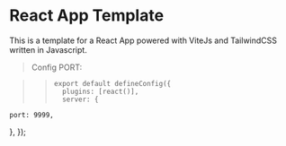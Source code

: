 # React App Template

This is a template for a React App powered with ViteJs and TailwindCSS written in Javascript.

> Config PORT:

> > ```
> > export default defineConfig({
> >   plugins: [react()],
> >   server: {
> > ```

    port: 9999,

},
});

```

```

